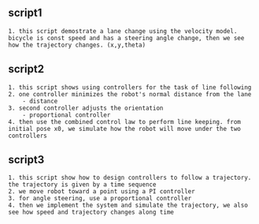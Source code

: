 ## script1
    1. this script demostrate a lane change using the velocity model. bicycle is const speed and has a steering angle change, then we see how the trajectory changes. (x,y,theta)

## script2
    1. this script shows using controllers for the task of line following
    2. one controller minimizes the robot's normal distance from the lane 
        - distance 
    3. second controller adjusts the orientation
        - proportional controller
    4. then use the combined control law to perform line keeping. from initial pose x0, we simulate how the robot will move under the two controllers

## script3
    1. this script show how to design controllers to follow a trajectory. the trajectory is given by a time sequence
    2. we move robot toward a point using a PI controller
    3. for angle steering, use a proportional controller
    4. then we implement the system and simulate the trajectory, we also see how speed and trajectory changes along time